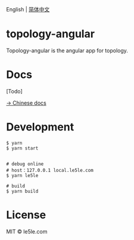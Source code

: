 English | [简体中文](./README.CN.md)

# topology-angular

Topology-angular is the angular app for topology.

# Docs

[Todo]

[→ Chinese docs](https://www.yuque.com/alsmile/topology/about)

# Development

```
$ yarn
$ yarn start


# debug online
# host：127.0.0.1 local.le5le.com
$ yarn le5le

# build
$ yarn build

```

# License

MIT © le5le.com
